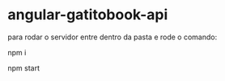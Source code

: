 # angular-gatitobook-api

para rodar o servidor entre dentro da pasta e rode o comando:

npm i

npm start
